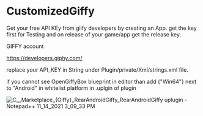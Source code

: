 # CustomizedGiffy

Get your free API KEy from giify developers by creating an App.
get the key first for Testing and on release of your game/app get the release key.


GIFFY account

https://developers.giphy.com/

replace your API_KEY in String under Plugin/private/Xml/strings.xml file.


if you cannot see OpenGiffyBox blueprint in editor than add {"Win64"} next to "Android" in whitelist platform in .uplgin of plugin


![C__Marketplace_{Giffy}_RearAndroidGiffy_RearAndroidGiffy uplugin - Notepad++ 11_14_2021 3_09_33 PM](https://user-images.githubusercontent.com/37648290/141675825-66623f05-81d1-4e3b-814a-727c44ddd12c.png)
